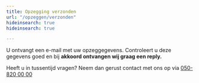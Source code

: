 ```yaml
---
title: Opzegging verzonden
url: "/opzeggen/verzonden"
hideinsearch: true
hideinsearch: true

---
```

U ontvangt een e-mail met uw opzeggegevens. Controleert u deze gegevens goed en bij **akkoord ontvangen wij graag een reply.**

Heeft u in tussentijd vragen? Neem dan gerust contact met ons op via [050-820 00 00](tel:+31508200000)